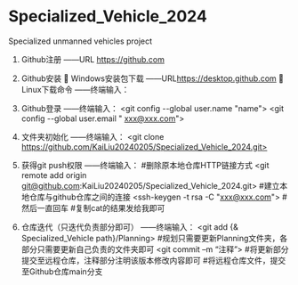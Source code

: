 # Specialized_Vehicle_2024
Specialized unmanned vehicles project

1.	Github注册
——URL <https://github.com>

2.	Github安装
	Windows安装包下载
——URL<https://desktop.github.com>
	Linux下载命令
——终端输入：
<sudo apt-get update>
<sudo apt-get install git>

3.	Github登录
——终端输入：
<git config --global user.name "name">
<git config --global user.email " xxx@xxx.com">

4.	文件夹初始化
——终端输入：
<git clone https://github.com/KaiLiu20240205/Specialized_Vehicle_2024.git>

5.	获得git push权限
——终端输入：
	<git remote rm origin> #删除原本地仓库HTTP链接方式
	<git remote add origin git@github.com:KaiLiu20240205/Specialized_Vehicle_2024.git> #建立本地仓库与github仓库之间的连接
	<ssh-keygen -t rsa -C "xxx@xxx.com"> #然后一直回车
	<cat id_rsa.pub> #复制cat的结果发给我即可

6.	仓库迭代（只迭代负责部分即可）
——终端输入：
	<git add {& Specialized_Vehicle path}/Planning> #规划只需要更新Planning文件夹，各部分只需要更新自己负责的文件夹即可
	<git commit –m “注释”> #将更新部分提交至远程仓库，注释部分注明该版本修改内容即可
<git push origin main> #将远程仓库文件，提交至Github仓库main分支



